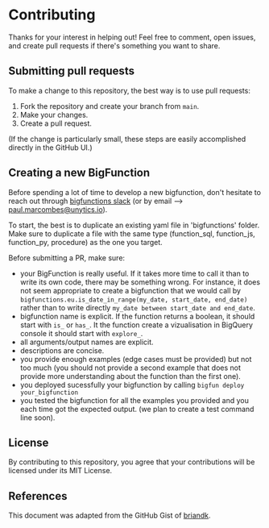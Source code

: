 # Contributing
Thanks for your interest in helping out! Feel free to comment, open issues, and create pull requests if there's something you want to share.

## Submitting pull requests
To make a change to this repository, the best way is to use pull requests:

1. Fork the repository and create your branch from `main`.
2. Make your changes.
6. Create a pull request.

(If the change is particularly small, these steps are easily accomplished directly in the GitHub UI.)

## Creating a new BigFunction

Before spending a lot of time to develop a new bigfunction, don't hesitate to reach out through [bigfunctions slack](https://join.slack.com/t/bigfunctions/shared_invite/zt-1gbv491mu-cs03EJbQ1fsHdQMcFN7E1Q) (or by email --> paul.marcombes@unytics.io).

To start, the best is to duplicate an existing yaml file in 'bigfunctions' folder. Make sure to duplicate a file with the same type (function_sql, function_js, function_py, procedure) as the one you target.

Before submitting a PR, make sure:

- your BigFunction is really useful. If it takes more time to call it than to write its own code, there may be something wrong. For instance, it does not seem appropriate to create a bigfunction that we would call by `bigfunctions.eu.is_date_in_range(my_date, start_date, end_date)` rather than to write directly `my_date between start_date and end_date`.
- bigfunction name is explicit. If the function returns a boolean, it should start with `is_` or `has_`. It the function create a vizualisation in BigQuery console it should start with `explore_`. 
- all arguments/output names are explicit. 
- descriptions are concise.
- you provide enough examples (edge cases must be provided) but not too much (you should not provide a second example that does not provide more understanding about the function than the first one).
- you deployed sucessfully your bigfunction by calling `bigfun deploy your_bigfunction`
- you tested the bigfunction for all the examples you provided and you each time got the expected output. (we plan to create a test command line soon).


## License
By contributing to this repository, you agree that your contributions will be licensed under its MIT License.

## References
This document was adapted from the GitHub Gist of [briandk](https://gist.github.com/briandk/3d2e8b3ec8daf5a27a62).
